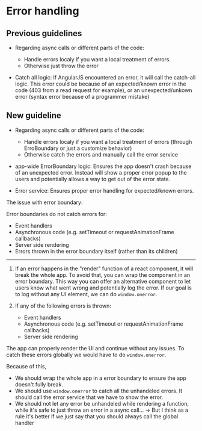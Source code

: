 # Error handling


## Previous guidelines

- Regarding async calls or different parts of the code:
  - Handle errors localy if you want a local treatment of errors.
  - Otherwise just throw the error

- Catch all logic: If AngularJS encountered an error, it will call the catch-all logic. This error could be because of an expected/known error in the code (403 from a read request for example), or an unexpected/unkown error (syntax error because of a programmer mistake)


## New guideline

- Regarding async calls or different parts of the code:
  - Handle errors localy if you want a local treatment of errors (through ErroBoundary or just a customize behavior)
  - Otherwise catch the errors and manually call the error service

- app-wide ErrorBoundary logic: Ensures the app doesn't crash because of an unexpected error. Instead will show a proper error popup to the users and potentially allows a way to get out of the error state.

- Error service: Ensures proper error handling for expected/known errors.



The issue with error boundary:

Error boundaries do not catch errors for:
- Event handlers
- Asynchronous code (e.g. setTimeout or requestAnimationFrame callbacks)
- Server side rendering
- Errors thrown in the error boundary itself (rather than its children)

----------------------------------------------

1. If an error happens in the "render" function of a react component, it will break the whole app. To avoid that, you can wrap the component in an error boundary. This way you can offer an alternative component to let users know what went wrong and potentially log the error. If our goal is to log without any UI element, we can do `window.onerror`.

2. If any of the following errors is thrown:
    - Event handlers
    - Asynchronous code (e.g. setTimeout or requestAnimationFrame callbacks)
    - Server side rendering

  The app can properly render the UI and continue without any issues. To catch these errors globally we would have to do `window.onerror`.

‌Because of this,
 - We should wrap the whole app in a error boundary to ensure the app doesn't fully break.
 - We should use `window.onerror` to catch all the unhandeled errors. It should call the error service that we have to show the error.
 - We should not let any error be unhandeled while rendering a function, while it's safe to just throw an error in a async call...
   -> But I think as a rule it's better if we just say that you should always call the global handler




